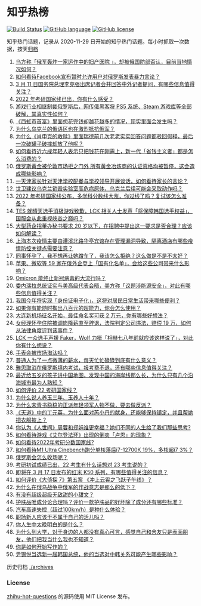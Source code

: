 # 知乎热榜
[![Build Status](https://github.com/ToWeLong/zhihu-hot-questions/workflows/CI/badge.svg)](https://github.com/ToWeLong/zhihu-hot-questions/actions)
[![GitHub language](https://img.shields.io/badge/language-golang-orange.svg)](https://golang.org/)
[![GitHub license](https://img.shields.io/github/license/ToWeLong/zhihu-hot-questions)](https://github.com/ToWeLong/zhihu-hot-questions/blob/main/LICENSE)

知乎热门话题，记录从 2020-11-29 日开始的知乎热门话题。每小时抓取一次数据，按天[归档](./archives)

<!-- BEGIN -->

1. [乌方称「俄军轰炸一家运作中的妇产医院 」，却被俄国防部否认，目前当地情况如何？](https://www.zhihu.com/question/521154275)
1. [如何看待Facebook宣布暂时允许用户对俄罗斯发表暴力言论？](https://www.zhihu.com/question/521279181)
1. [3 月 11 日国务院总理李克强出席记者会并回答中外记者提问，有哪些信息值得关注？](https://www.zhihu.com/question/521193261)
1. [2022 年考研国家线已出，你有什么感受？](https://www.zhihu.com/question/521334064)
1. [游戏行业相继制裁俄罗斯后，网传俄黑客将 PS5 系统、Steam 游戏库等全部破解，其真实性如何？](https://www.zhihu.com/question/521126392)
1. [《西虹市首富》里面想花完钱却越花越多的情况，现实里面会发生吗？](https://www.zhihu.com/question/428046378)
1. [为什么乌克兰的俄语区也在激烈抵抗俄军？](https://www.zhihu.com/question/520395361)
1. [为什么《肖申克的救赎》里面瑞德前几次老老实实回答问题都驳回假释，最后一次破罐子破摔却放了他呢？](https://www.zhihu.com/question/387660850)
1. [如何看待近六成年轻人表示只把钱花在刚需上，新一代「省钱主义者」都是怎么消费的？](https://www.zhihu.com/question/521132841)
1. [俄罗斯黄金被伦敦市场拒之门外 所有黄金冶炼商的认证资格均被暂停，这会造成哪些影响？](https://www.zhihu.com/question/520693872)
1. [一天津家长针对天津学校配餐与学校领导开展谈话，如何看待家长的言论？](https://www.zhihu.com/question/520942575)
1. [世卫建议乌克兰销毁实验室高危病原体，乌克兰后续可能会采取动作吗？](https://www.zhihu.com/question/521288756)
1. [2022 年考研国家线公布，多学科分数线大涨，你过线了吗？复试该怎么准备？](https://www.zhihu.com/question/448957986)
1. [TES 就晴天选手消极游戏致歉，LCK 相关人士发声「将保障韩国选手权益」，国服会从此重视峡谷之巅吗？](https://www.zhihu.com/question/521203381)
1. [大型药企招董办秘书要求 20 岁以下，在招聘中提出这一要求是否合理？应该如何解读？](https://www.zhihu.com/question/520894412)
1. [上海本次疫情主要由漕溪北路华亭宾馆存在管理漏洞导致，隔离酒店有哪些疫情防控关键点需要注意？](https://www.zhihu.com/question/521332302)
1. [同事怀孕了，我不想再让她蹭车了，我该怎么拒绝？这么做是不是不太好？](https://www.zhihu.com/question/423335938)
1. [苹果、微软等 59 家在俄外企登上「国有化名单」，会给这些公司带来什么影响？](https://www.zhihu.com/question/521280979)
1. [Omicron 能终止新冠病毒的大流行吗？](https://www.zhihu.com/question/517621543)
1. [委内瑞拉总统证实与美高级代表会晤，美方称「议题涉能源安全」，对此有哪些信息值得关注？](https://www.zhihu.com/question/520745401)
1. [我国今年将实现「身份证电子化」，这将对居民日常生活带来哪些便利？](https://www.zhihu.com/question/521300342)
1. [如果你有能随时掏出八百元的超能力，你会怎么使用？](https://www.zhihu.com/question/520832942)
1. [大连新机场征名开始，最佳命名奖可获 2 万元，你有哪些好想法？](https://www.zhihu.com/question/521142984)
1. [女经理怀孕住院被调岗降薪直至辞退，法院判定公司违法，赔偿 19 万，如何从法律角度评判该事件？](https://www.zhihu.com/question/521134518)
1. [LCK 一众选手声援 Faker，Wolf 力挺「相赫七八年前就应该这样说了」，对此你有什么想说？](https://www.zhihu.com/question/521324983)
1. [手表会被市场淘汰吗？](https://www.zhihu.com/question/448523283)
1. [普通人为了一点微薄的薪水，每天忙忙碌碌到底有什么意义？](https://www.zhihu.com/question/521099519)
1. [雅思取消在俄罗斯境内考试，报考费不退，还有哪些信息值得关注？](https://www.zhihu.com/question/521071969)
1. [最近给五岁的孩子讲中国地图，发现中国的海岸线那么长，为什么只有几个沿海城市最为人熟知？](https://www.zhihu.com/question/519593614)
1. [如何评价 22 考研国家线？](https://www.zhihu.com/question/517086501)
1. [为什么说人养玉三年、玉养人十年？](https://www.zhihu.com/question/442605717)
1. [为什么宋青书稳稳的正派年轻领军人物不做，要去做反派？](https://www.zhihu.com/question/359686707)
1. [《天道》中的丁元英，为什么面对芮小丹的献身，还能够保持镇定，并且帮她把衣服披上？](https://www.zhihu.com/question/515232020)
1. [你认为《人世间》周蓉和郑娟谁更幸福？她们不同的人生给了我们那些思考?](https://www.zhihu.com/question/519181080)
1. [如何看待游戏《艾尔登法环》出现的倒卖「卢恩」的现象？](https://www.zhihu.com/question/520193775)
1. [如何看待2022年考研分数国家线?](https://www.zhihu.com/question/521333827)
1. [如何看待M1 Ultra Cinebench跑分单核落后i7-12700K 19%，多核超i7 3%？](https://www.zhihu.com/question/521127465)
1. [俄罗斯会怎么收场呢？](https://www.zhihu.com/question/519991438)
1. [考研初试成绩已出，22 考生有什么话想对 23 考生说的？](https://www.zhihu.com/question/521283114)
1. [即将在 3 月 17 日发布的红米 K50 系列，有哪些值得关注的信息？](https://www.zhihu.com/question/519651314)
1. [如何评价《大侦探 7》第五案 《冲上云霄之飞跃子午线》？](https://www.zhihu.com/question/521102327)
1. [为什么在俄乌战争中俄军的作战意志是那么的低下？](https://www.zhihu.com/question/520227107)
1. [有没有超级超级无敌甜的小甜文？](https://www.zhihu.com/question/508043395)
1. [护肤品唯成分论合理吗？评价一款护肤品的好坏除了成分还有哪些标准？](https://www.zhihu.com/question/518017100)
1. [汽车高速失控（超过100km/h）是种什么体验？](https://www.zhihu.com/question/335253833)
1. [职场新人应该干不属于自己的活儿吗？](https://www.zhihu.com/question/513866462)
1. [你人生中太晚明白的是什么？](https://www.zhihu.com/question/520862811)
1. [为什么到大学，对于身边的人都没有真心可言，感觉自己和舍友只是表面朋友，他们把我当什么我也不知道？](https://www.zhihu.com/question/520628331)
1. [你是如何开始写作的？](https://www.zhihu.com/question/499908422)
1. [尹锡悦当选新一届韩国总统，他的当选对中韩关系可能产生哪些影响？](https://www.zhihu.com/question/521264226)

<!-- END -->

历史归档 [./archives](./archives)


### License
[zhihu-hot-questions](https://github.com/towelong/zhihu-hot-questions) 的源码使用 MIT License 发布。